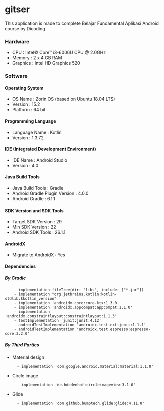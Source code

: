 # gitser
This application is made to complete Belajar Fundamental Aplikasi Android course by Dicoding

### Hardware
- CPU : Intel© Core™ i3-6006U CPU @ 2.0GHz
- Memory : 2 x 4 GB RAM
- Graphics : Intel HD Graphics 520

### Software
#### Operating System
- OS Name : Zorin OS (based on Ubuntu 18.04 LTS)
- Version : 15.2
- Platform : 64 bit

#### Programming Language
- Language Name : Kotlin
- Version : 1.3.72

#### IDE (Integrated Development Environment)
- IDE Name : Android Studio
- Version : 4.0

#### Java Build Tools
- Java Build Tools : Gradle
- Android Gradle Plugin Version : 4.0.0
- Android Gradle : 6.1.1

#### SDK Version and SDK Tools
- Target SDK Version : 29
- Min SDK Version : 22
- Android SDK Tools : 26.1.1

#### AndroidX
- Migrate to AndroidX : Yes

#### Dependencies
##### By Gradle
        - implementation fileTree(dir: "libs", include: ["*.jar"])
        - implementation "org.jetbrains.kotlin:kotlin-stdlib:$kotlin_version"
        - implementation 'androidx.core:core-ktx:1.3.0'
        - implementation 'androidx.appcompat:appcompat:1.1.0'
        - implementation 'androidx.constraintlayout:constraintlayout:1.1.3'
        - testImplementation 'junit:junit:4.12'
        - androidTestImplementation 'androidx.test.ext:junit:1.1.1'
        - androidTestImplementation 'androidx.test.espresso:espresso-core:3.2.0'

##### By Third Parties
- Material design

        - implementation 'com.google.android.material:material:1.1.0'

- Circle image

        - implementation 'de.hdodenhof:circleimageview:3.1.0'

- Glide

        - implementation 'com.github.bumptech.glide:glide:4.11.0'
